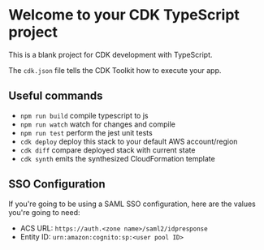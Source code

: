 # Welcome to your CDK TypeScript project

This is a blank project for CDK development with TypeScript.

The `cdk.json` file tells the CDK Toolkit how to execute your app.

## Useful commands

* `npm run build`   compile typescript to js
* `npm run watch`   watch for changes and compile
* `npm run test`    perform the jest unit tests
* `cdk deploy`      deploy this stack to your default AWS account/region
* `cdk diff`        compare deployed stack with current state
* `cdk synth`       emits the synthesized CloudFormation template

## SSO Configuration

If you're going to be using a SAML SSO configuration, here are the values you're going to need:

 * ACS URL: `https://auth.<zone name>/saml2/idpresponse`
 * Entity ID: `urn:amazon:cognito:sp:<user pool ID>`
